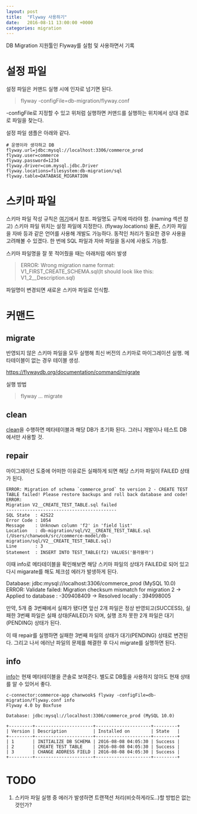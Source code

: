 ```yaml
---
layout: post
title:  "Flyway 사용하기"
date:   2016-08-11 13:00:00 +0000
categories: migration
---
```


DB Migration 지원툴인 Flyway를 실험 및 사용하면서 기록

# 설정 파일
설정 파일은 커맨드 실행 시에 인자로 넘기면 된다.

> flyway -configFile=db-migration/flyway.conf

-configFile로 지정할 수 있고 위처럼 실행하면 커맨드를 실행하는 위치에서 상대 경로로 파일을 찾는다.

설정 파일 샘플은 아래와 같다.

    # 운영이라 생각하고 DB
    flyway.url=jdbc:mysql://localhost:3306/commerce_prod
    flyway.user=commerce
    flyway.password=1234
    flyway.driver=com.mysql.jdbc.Driver
    flyway.locations=filesystem:db-migration/sql
    flyway.table=DATABASE_MIGRATION

# 스키마 파일
스키마 파일 작성 규칙은 [여기](https://flywaydb.org/documentation/migration/sql)에서 참조. 파일명도 규칙에 따라야 함. (naming 섹션 참고)
스키마 파일 위치는 설정 파일에 지정한다. (flyway.locations)
물론, 스키마 파일을 자바 등과 같은 언어를 사용해 개발도 가능하다. 동적인 처리가 필요한 경우 사용을 고려해볼 수 있겠다.
한 번에 SQL 파일과 자바 파일을 동시에 사용도 가능함.

스키마 파일명을 잘 못 적어줬을 때는 아래처럼 에러 발생

> ERROR: Wrong migration name format: V1_FIRST_CREATE_SCHEMA.sql(It should look like this: V1_2__Description.sql)

파일명이 변경되면 새로운 스키마 파일로 인식함.

# 커맨드

## migrate
반영되지 않은 스키마 파일을 모두 실행해 최신 버전의 스키마로 마이그레이션 실행.
메타테이블이 없는 경우 테이블 생성.

https://flywaydb.org/documentation/command/migrate

실행 방법
> flyway ... migrate

## clean
[clean](https://flywaydb.org/documentation/command/clean)을 수행하면 메타테이블과 해당 DB가 초기화 된다.
그러니 개발이나 테스트 DB에서만 사용할 것.

## repair
마이그레이션 도중에 어떠한 이유로든 실패하게 되면 해당 스키마 파일이 FAILED 상태가 된다.

    ERROR: Migration of schema `commerce_prod` to version 2 - CREATE TEST TABLE failed! Please restore backups and roll back database and code!
    ERROR:
    Migration V2__CREATE_TEST_TABLE.sql failed
    ------------------------------------------
    SQL State  : 42S22
    Error Code : 1054
    Message    : Unknown column 'f2' in 'field list'
    Location   : db-migration/sql/V2__CREATE_TEST_TABLE.sql (/Users/chanwook/src/commerce-model/db-migration/sql/V2__CREATE_TEST_TABLE.sql)
    Line       : 3
    Statement  : INSERT INTO TEST_TABLE(f2) VALUES('블라블라')

이때 info로 메타테이블을 확인해보면 해당 스키마 파일의 상태가 FAILED로 되어 있고 다시 migarate를 해도 체크섬 에러가 발생하게 된다.

Database: jdbc:mysql://localhost:3306/commerce_prod (MySQL 10.0)
ERROR: Validate failed: Migration checksum mismatch for migration 2
-> Applied to database : -309408409
-> Resolved locally    : 394998005

만약, 5개 중 3번째에서 실패가 됐다면 앞선 2개 파일은 정상 반영되고(SUCCESS), 실패한 3번째 파일은 실패 상태(FAILED)가 되며, 실행 조차 못한 2개 파일은 대기(PENDING) 상태가 된다.

이 때 repair를 실행하면 실패한 3번째 파일의 상태가 대기(PENDING) 상태로 변견된다. 그리고 나서 에러난 파일의 문제를 해결한 후 다시 migrate를 실행하면 된다.

## info
[info](https://flywaydb.org/documentation/command/info)는 현재 메타테이블을 콘솔로 보여준다. 별도로 DB툴을 사용하지 않아도 현재 상태를 알 수 있어서 좋다.

    c-connector:commerce-app chanwook$ flyway -configFile=db-migration/flyway.conf info
    Flyway 4.0 by Boxfuse

    Database: jdbc:mysql://localhost:3306/commerce_prod (MySQL 10.0)

    +---------+----------------------+---------------------+---------+
    | Version | Description          | Installed on        | State   |
    +---------+----------------------+---------------------+---------+
    | 1       | INITIALIZE DB SCHEMA | 2016-08-08 04:05:30 | Success |
    | 2       | CREATE TEST TABLE    | 2016-08-08 04:05:30 | Success |
    | 3       | CHANGE ADDRESS FIELD | 2016-08-08 04:05:30 | Success |
    +---------+----------------------+---------------------+---------+

# TODO
1. 스키마 파일 실행 중 에러가 발생하면 트랜잭션 처리(비슷하게라도..)할 방법은 없는것인가?
